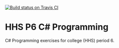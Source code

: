 [![Build status on Travis CI](https://travis-ci.org/timvisee/hhs-p6-cs-programming.svg?branch=master)](https://travis-ci.org/timvisee/hhs-p6-cs-programming)

# HHS P6 C# Programming
C# Programming exercises for college (HHS) period 6.
